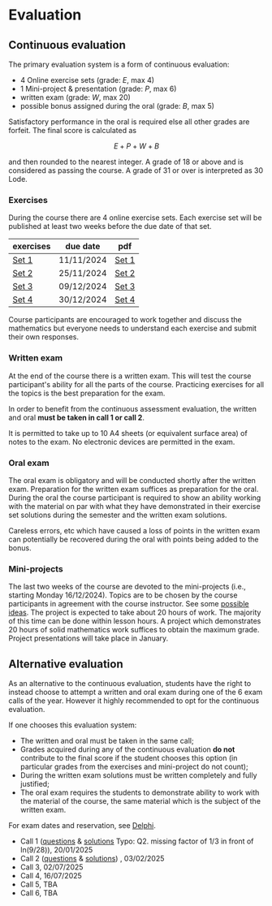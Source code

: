 # Evaluation

## Continuous evaluation

The primary evaluation system is a form of continuous evaluation:

- 4 Online exercise sets (grade: $E$, max 4)
- 1 Mini-project & presentation (grade: $P$, max 6)
- written exam (grade: $W$, max 20)
- possible bonus assigned during the oral (grade: $B$, max 5)

Satisfactory performance in the oral is required else all other grades are forfeit.
The final score is calculated as

$$
E + P + W + B
$$

and then rounded to the nearest integer.
A grade of 18 or above and is considered as passing the course.
A grade of 31 or over is interpreted as 30 Lode.

### Exercises

During the course there are 4 online exercise sets. Each exercise set will be published at least two weeks before the due date of that set.

| exercises                                                                  | due date   | pdf                |
| -------------------------------------------------------------------------- | ---------- | ------------------ |
| [Set 1](https://esamionline.uniroma2.it/course/view.php?id=6165&section=1) | 11/11/2024 | [Set 1](/Set1.pdf) |
| [Set 2](https://esamionline.uniroma2.it/course/view.php?id=6165&section=2) | 25/11/2024 | [Set 2](/Set2.pdf) |
| [Set 3](https://esamionline.uniroma2.it/course/view.php?id=6165&section=3) | 09/12/2024 | [Set 3](/Set3.pdf) |
| [Set 4](https://esamionline.uniroma2.it/course/view.php?id=6165&section=4) | 30/12/2024 | [Set 4](/Set4.pdf) |

Course participants are encouraged to work together and discuss the mathematics but everyone needs to understand each exercise and submit their own responses.

### Written exam

At the end of the course there is a written exam. This will test the course participant's ability for all the parts of the course. Practicing exercises for all the topics is the best preparation for the exam.

In order to benefit from the continuous assessment evaluation, the written and oral **must be taken in call 1 or call 2**.

It is permitted to take up to 10 A4 sheets (or equivalent surface area) of notes to the exam. No electronic devices are permitted in the exam.

### Oral exam

The oral exam is obligatory and will be conducted shortly after the written exam. Preparation for the written exam suffices as preparation for the oral. During the oral the course participant is required to show an ability working with the material on par with what they have demonstrated in their exercise set solutions during the semester and the written exam solutions.

Careless errors, etc which have caused a loss of points in the written exam can potentially be recovered during the oral with points being added to the bonus.

### Mini-projects

The last two weeks of the course are devoted to the mini-projects (i.e., starting Monday 16/12/2024). Topics are to be chosen by the course participants in agreement with the course instructor. See some [possible ideas](/pages/project). The project is expected to take about 20 hours of work. The majority of this time can be done within lesson hours. A project which demonstrates 20 hours of solid mathematics work suffices to obtain the maximum grade. Project presentations will take place in January.

## Alternative evaluation

As an alternative to the continuous evaluation, students have the right to instead choose to attempt a written and oral exam during one of the 6 exam calls of the year. However it highly recommended to opt for the continuous evaluation.

If one chooses this evaluation system:

- The written and oral must be taken in the same call;
- Grades acquired during any of the continuous evaluation **do not** contribute to the final score if the student chooses this option (in particular grades from the exercises and mini-project do not count);
- During the written exam solutions must be written completely and fully justified;
- The oral exam requires the students to demonstrate ability to work with the material of the course, the same material which is the subject of the written exam.

For exam dates and reservation, see [Delphi](https://delphi.uniroma2.it/).

- Call 1 ([questions](/call1.pdf) & [solutions](/Call1Solutions.pdf) Typo: Q2. missing factor of 1/3 in front of ln(9/28)), 20/01/2025
- Call 2 ([questions](/call2.pdf) & [solutions](/Call2Solutions.pdf)) , 03/02/2025
- Call 3, 02/07/2025
- Call 4, 16/07/2025
- Call 5, TBA
- Call 6, TBA
